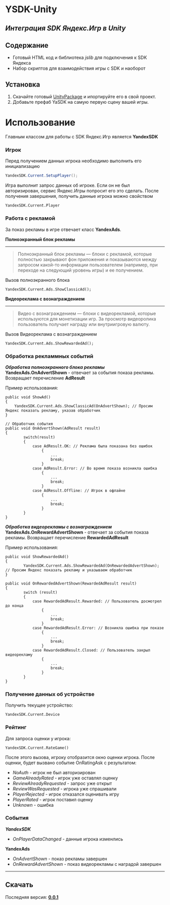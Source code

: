 # YSDK-Unity
## _Интеграция SDK Яндекс.Игр в Unity_


## Содержание

- Готовый HTML код и библиотека _jslib_ для подключения к SDK Яндекса
- Набор скриптов для взаимодействия игры с SDK и наоборот

## Установка

1. Скачайте готовый [UnityPackage](https://github.com/LogicZepochka/YSDK-Unity/releases/tag/Unstable) и ипортируйте его в свой проект.
2. Добавьте префаб YaSDK на самую первую сцену вашей игры.

# Использование
Главным классом для работы с SDK Яндекс.Игр является __YandexSDK__
### Игрок ###
Перед получением данных игрока необходимо выполнить его инициализацию
```cs
YandexSDK.Current.SetupPlayer();
```
Игра выполнит запрос данных об игроке. Если он не был авторизирован, сервис Яндекс.Игры попросит его это сделать.
После получения завершения, получить данные игрока можно свойством
```
YandexSDK.Current.Player
```

### Работа с рекламой ###

За показ рекламы в игре отвечает класс __YandexAds__.

__Полноэкранный блок рекламы__
***

> Полноэкранный блок рекламы — блоки с рекламой, которые полностью закрывают фон приложения и показываются между запросом какой-то информации пользователем (например, при переходе на следующий уровень игры) и ее получением.
>
Вызов полноэкранного блока
```
YandexSDK.Current.Ads.ShowClassicAd();
```
__Видеореклама с вознаграждением__
***

> Видео с вознаграждением — блоки с видеорекламой, которые используются для монетизации игр. За просмотр видеоролика пользователь получает награду или внутриигровую валюту.
>
Вызов Видеореклама с вознаграждением
```
YandexSDK.Current.Ads.ShowRewardedAd();
```

### Обработка рекламмных событий ###
___Обработка полноэкранного блока рекламы___
__YandexAds.OnAdvertShown__ - отвечает за события показа рекламы.
Возвращает перечисление __AdResult__

Пример использования:
```
public void ShowAd()
{
    YandexSDK.Current.Ads.ShowClassicAd(OnAdvertShown); // Просим Яндекс показать рекламу, указав обработчик
}   

// Обработчик события
public void OnAdvertShown(AdResult result)
{
        switch(result)
        {
            case AdResult.OK: // Реклама была показана без ошибок
                {
                    ...
                    break;
                }
            case AdResult.Error: // Во время показа возникла ошибка
                {
                    ...
                    break;
                }
            case AdResult.Offline: // Игрок в офлайне
                {
                    ...
                    break;
                }
        }
}
```

___Обработка видеорекламы с вознаграждением___
__YandexAds.OnRewardAdvertShown__ - отвечает за события показа рекламы.
Возвращает перечисление __RewardedAdResult__

Пример использования:
```
public void ShowRewardedAd()
{
        YandexSDK.Current.Ads.ShowRewardedAd(OnRewardedAdvertShown); // Просим Яндекс показать рекламу и указываем обработчик
}
    
public void OnRewardedAdvertShown(RewardedAdResult result)
{
        switch (result)
        {
            case RewardedAdResult.Rewarded: // Пользователь досмотрел до конца
                {
                    ...
                    break;
                }
            case RewardedAdResult.Error: // Возникла ошибка при показе
                {
                    ...
                    break;
                }
            case RewardedAdResult.Closed: // Пользователь закрыл видеорекламу
                {
                    ...
                    break;
                }
        }
}
```
### Получение данных об устройстве ###
Получить текущее устройство:
```
YandexSDK.Current.Device
```

### Рейтинг ###
Для запроса оценки у игрока:
```
YandexSDK.Current.RateGame()
```
После этого вызова, игроку отобразится окно оценки игрока.
После оценки, будет вызвано событие OnRatingAsk c результатом:
- _NoAuth_ - игрок не был авторизирован
- _GameAlreadyRated_ - игрок уже оставлял оценку
- _ReviewAlreadyRequested_ - запрос уже открыт
- _ReviewWasRequested_ - игрока уже спрашивали
- _PlayerRejected_ - игрок отказался оценивать игру
- _PlayerRated_ - игрок поставил оценку
- _Unknown_ - ошибка


### События
___YandexSDK___
* _OnPlayerDataChanged_ - данные игрока изменлись

__YandexAds__
* _OnAdvertShown_ - показ рекламы завершен
* _OnRewardAdvertShown_ - показ видеорекламы с наградой завершен

***
## Скачать ##

Последняя версия: [__0.0.1__](https://github.com/LogicZepochka/YSDK-Unity/releases/tag/Unstable)
